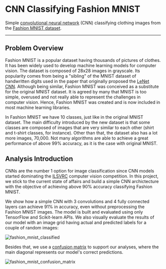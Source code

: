 # CNN Classifying Fashion MNIST

Simple [convolutional neural network] (CNN) classifying clothing images from the [Fashion MNIST dataset].

---

## Problem Overview

Fashion MNIST is a popular dataset having thousands of pictures of clothes. It has been widely used to develop machine learning models for computer vision. The dataset is composed of 28x28 images in grayscale. Its popularity comes from being a "sibling" of the MNIST dataset of handwritten digits used in the paper that originally proposed the [LeNet CNN]. Although being similar, Fashion MNIST was conceived as a substitute for the original MNIST dataset. It is agreed by many that MNIST is too simple, overused and not really able to represent the challenges in computer vision. Hence, Fashion MNIST was created and is now included in most machine learning libraries.

In Fashion MNIST we have 10 classes, just like in the original MNIST dataset. The main difficulty introduced by the new dataset is that some classes are composed of images that are very similar to each other (shirt and t-shirt classes, for instance). Other than that, the dataset also has a lot more images, 70,000. Not many algorithms are able to achieve a great performance of above 99% accuracy, as it is the case with original MNIST.

## Analysis Introduction

CNNs are the number 1 option for image classification since CNN models started dominating the [ILSVRC] computer vision competition. In this project, we stick to the current state of affairs and build a simple CNN archictecture with the objective of achieving above 90% accuracy classifying Fashion MNIST.

We show how a simple CNN with 3 convolutions and 4 fully connected layers can achieve 91% in accuracy, even without preprocessing the Fashion MNIST images. The model is built and evaluated using only TensorFlow and Scikit-learn APIs. We also visually evaluate the results of our model with an image grid having actual and predicted labels for a couple of random images:

![fashion_mnist_classified](https://user-images.githubusercontent.com/33037020/196309279-12a3e00a-a8e5-4c1f-82c5-2d32e283f7bf.PNG)

Besides that, we use a [confusion matrix] to support our analyses, where the main diagonal represents our model's correct predictions.

![fashion_mnist_confusion_matrix](https://user-images.githubusercontent.com/33037020/196309298-db8287cb-4744-41da-809e-b6ba6a815953.PNG)

[//]: #

[LeNet CNN]: <http://yann.lecun.com/exdb/publis/pdf/lecun-01a.pdf>
[Fashion MNIST dataset]: <https://github.com/zalandoresearch/fashion-mnist#loading-data-with-other-machine-learning-libraries>
[convolutional neural network]: <https://www.ibm.com/cloud/learn/convolutional-neural-networks>
[ILSVRC]: <https://image-net.org/challenges/LSVRC/>
[confusion matrix]: <https://scikit-learn.org/stable/modules/model_evaluation.html#confusion-matrix>

